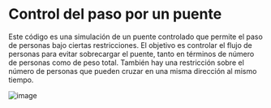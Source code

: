 # Control del paso por un puente

Este código es una simulación de un puente controlado que permite el paso de personas bajo ciertas restricciones. El objetivo es controlar el flujo de personas para evitar sobrecargar el puente, tanto en términos de número de personas como de peso total. También hay una restricción sobre el número de personas que pueden cruzar en una misma dirección al mismo tiempo.

![image](https://github.com/user-attachments/assets/d1e1b26f-647b-410c-b7ff-9b492e48698b)
